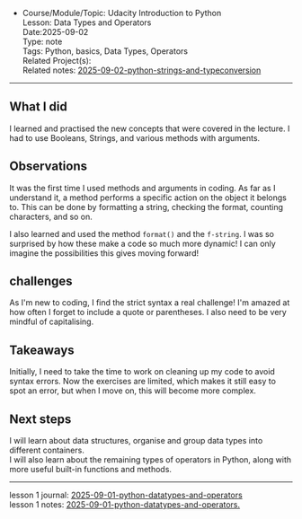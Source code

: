 * Course/Module/Topic: Udacity Introduction to Python  
Lesson: Data Types and Operators  
Date:2025-09-02  
Type: note  
Tags: Python, basics, Data Types, Operators  
Related Project(s):  
Related notes: [2025-09-02-python-strings-and-typeconversion](https://github.com/NikiDigitals/Computing-IT/blob/main/notes/2025-09-02-python-strings-and-typeconversion.md)    
------------------------------


## What I did
I learned and practised the new concepts that were covered in the lecture. 
I had to use Booleans, Strings, and various methods with arguments.

## Observations
It was the first time I used methods and arguments in coding. 
As far as I understand it, a method performs a specific action on the object it belongs to.
This can be done by formatting a string, checking the format, counting characters, and so on.

I also learned and used the method `format()` and the `f-string`. 
I was so surprised by how these make a code so much more dynamic! 
I can only imagine the possibilities this gives moving forward! 

## challenges
As I'm new to coding, I find the strict syntax a real challenge!
I'm amazed at how often I forget to include a quote or parentheses.
I also need to be very mindful of capitalising.

## Takeaways
Initially, I need to take the time to work on cleaning up my code to avoid syntax errors.
Now the exercises are limited, which makes it still easy to spot an error, but when I move on, this will become more complex.  

## Next steps
I will learn about data structures, organise and group data types into different containers.   
I will also learn about the remaining types of operators in Python, along with more useful built-in functions and methods.

--------------------------------
lesson 1 journal: [2025-09-01-python-datatypes-and-operators](https://github.com/NikiDigitals/Computing-IT/blob/main/journals/2025-09-01-python-datatypes-and-operators.md)   
lesson 1 notes: [2025-09-01-python-datatypes-and-operators.](https://github.com/NikiDigitals/Computing-IT/blob/main/notes/2025-09-01-python-datatypes-and-operators.md)   
